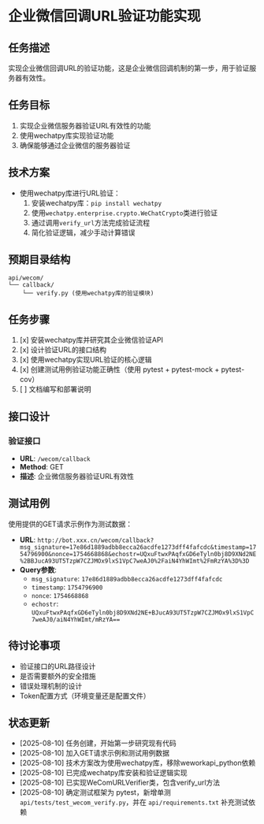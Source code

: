 # 企业微信回调URL验证功能实现

## 任务描述
实现企业微信回调URL的验证功能，这是企业微信回调机制的第一步，用于验证服务器有效性。

## 任务目标
1. 实现企业微信服务器验证URL有效性的功能
2. 使用wechatpy库实现验证功能
3. 确保能够通过企业微信的服务器验证

## 技术方案
- 使用wechatpy库进行URL验证：
  1. 安装wechatpy库：`pip install wechatpy`
  2. 使用`wechatpy.enterprise.crypto.WeChatCrypto`类进行验证
  3. 通过调用`verify_url`方法完成验证流程
  4. 简化验证逻辑，减少手动计算错误

## 预期目录结构
```
api/wecom/
└── callback/
    └── verify.py (使用wechatpy库的验证模块)
```

## 任务步骤
1. [x] 安装wechatpy库并研究其企业微信验证API
2. [x] 设计验证URL的接口结构
3. [x] 使用wechatpy实现URL验证的核心逻辑
4. [x] 创建测试用例验证功能正确性（使用 pytest + pytest-mock + pytest-cov）
5. [ ] 文档编写和部署说明

## 接口设计

### 验证接口
- **URL**: `/wecom/callback`
- **Method**: GET
- **描述**: 企业微信服务器验证URL有效性

## 测试用例
使用提供的GET请求示例作为测试数据：
- **URL**: `http://bot.xxx.cn/wecom/callback?msg_signature=17e86d1889adbb8ecca26acdfe1273dff4fafcdc&timestamp=1754796900&nonce=1754668868&echostr=UQxuFtwxPAqfxGD6eTyln0bj8D9XNd2NE%2BBJucA93UT5TzpW7CZJMOx9lxS1VpC7weAJ0%2FaiN4YhWImt%2FmRzYA%3D%3D`
- **Query参数**: 
  - `msg_signature`: `17e86d1889adbb8ecca26acdfe1273dff4fafcdc`
  - `timestamp`: `1754796900`
  - `nonce`: `1754668868`
  - `echostr`: `UQxuFtwxPAqfxGD6eTyln0bj8D9XNd2NE+BJucA93UT5TzpW7CZJMOx9lxS1VpC7weAJ0/aiN4YhWImt/mRzYA==`

## 待讨论事项
- 验证接口的URL路径设计
- 是否需要额外的安全措施
- 错误处理机制的设计
- Token配置方式（环境变量还是配置文件）

## 状态更新
- [2025-08-10] 任务创建，开始第一步研究现有代码
- [2025-08-10] 加入GET请求示例和测试用例数据
- [2025-08-10] 技术方案改为使用wechatpy库，移除weworkapi_python依赖
- [2025-08-10] 已完成wechatpy库安装和验证逻辑实现
- [2025-08-10] 已实现WeComURLVerifier类，包含verify_url方法
- [2025-08-10] 确定测试框架为 pytest，新增单测 `api/tests/test_wecom_verify.py`，并在 `api/requirements.txt` 补充测试依赖